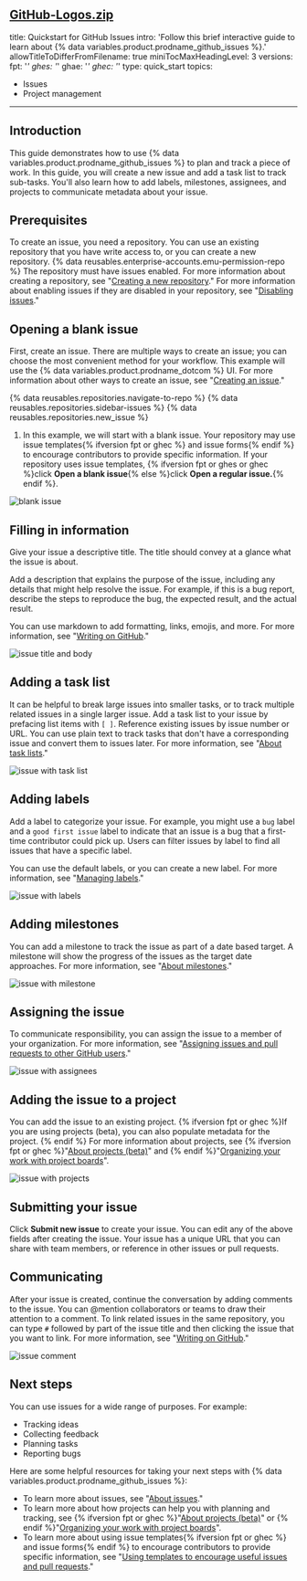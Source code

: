 [GitHub-Logos.zip](https://github.com/github/docs/files/7797532/GitHub-Logos.zip)
---
title: Quickstart for GitHub Issues
intro: 'Follow this brief interactive guide to learn about {% data variables.product.prodname_github_issues %}.'
allowTitleToDifferFromFilename: true
miniTocMaxHeadingLevel: 3
versions:
  fpt: '*'
  ghes: '*'
  ghae: '*'
  ghec: '*'
type: quick_start
topics:
  - Issues
  - Project management
---

## Introduction

This guide demonstrates how to use {% data variables.product.prodname_github_issues %} to plan and track a piece of work. In this guide, you will create a new issue and add a task list to track sub-tasks. You'll also learn how to add labels, milestones, assignees, and projects to communicate metadata about your issue.

## Prerequisites

To create an issue, you need a repository. You can use an existing repository that you have write access to, or you can create a new repository. {% data reusables.enterprise-accounts.emu-permission-repo %} The repository must have issues enabled. For more information about creating a repository, see "[Creating a new repository](/articles/creating-a-new-repository)." For more information about enabling issues if they are disabled in your repository, see "[Disabling issues](/github/administering-a-repository/managing-repository-settings/disabling-issues)."

## Opening a blank issue

First, create an issue. There are multiple ways to create an issue; you can choose the most convenient method for your workflow. This example will use the {% data variables.product.prodname_dotcom %} UI. For more information about other ways to create an issue, see "[Creating an issue](/issues/tracking-your-work-with-issues/creating-an-issue)."

{% data reusables.repositories.navigate-to-repo %}
{% data reusables.repositories.sidebar-issues %}
{% data reusables.repositories.new_issue %}
1. In this example, we will start with a blank issue. Your repository may use issue templates{% ifversion fpt or ghec %} and issue forms{% endif %} to encourage contributors to provide specific information. If your repository uses issue templates, {% ifversion fpt or ghes or ghec %}click **Open a blank issue**{% else %}click **Open a regular issue.**{% endif %}.

![blank issue](/assets/images/help/issues/blank-issue.png)

## Filling in information

Give your issue a descriptive title. The title should convey at a glance what the issue is about.

Add a description that explains the purpose of the issue, including any details that might help resolve the issue. For example, if this is a bug report, describe the steps to reproduce the bug, the expected result, and the actual result.

You can use markdown to add formatting, links, emojis, and more. For more information, see "[Writing on GitHub](/github/writing-on-github)."

![issue title and body](/assets/images/help/issues/issue-title-body.png)

## Adding a task list

It can be helpful to break large issues into smaller tasks, or to track multiple related issues in a single larger issue. Add a task list to your issue by prefacing list items with `[ ]`. Reference existing issues by issue number or URL. You can use plain text to track tasks that don't have a corresponding issue and convert them to issues later. For more information, see "[About task lists](/issues/tracking-your-work-with-issues/about-task-lists)."

![issue with task list](/assets/images/help/issues/issue-task-list-raw.png)

## Adding labels

Add a label to categorize your issue. For example, you might use a `bug` label and a `good first issue` label to indicate that an issue is a bug that a first-time contributor could pick up. Users can filter issues by label to find all issues that have a specific label.

You can use the default labels, or you can create a new label. For more information, see "[Managing labels](/issues/using-labels-and-milestones-to-track-work/managing-labels)."

![issue with labels](/assets/images/help/issues/issue-with-label.png)

## Adding milestones

You can add a milestone to track the issue as part of a date based target. A milestone will show the progress of the issues as the target date approaches. For more information, see "[About milestones](/issues/using-labels-and-milestones-to-track-work/about-milestones)."

![issue with milestone](/assets/images/help/issues/issue-milestone.png)

## Assigning the issue

To communicate responsibility, you can assign the issue to a member of your organization. For more information, see "[Assigning issues and pull requests to other GitHub users](/issues/tracking-your-work-with-issues/assigning-issues-and-pull-requests-to-other-github-users)."

![issue with assignees](/assets/images/help/issues/issue-assignees.png)

## Adding the issue to a project

You can add the issue to an existing project. {% ifversion fpt or ghec %}If you are using projects (beta), you can also populate metadata for the project. {% endif %} For more information about projects, see {% ifversion fpt or ghec %}"[About projects (beta)](/issues/trying-out-the-new-projects-experience/about-projects)" and {% endif %}"[Organizing your work with project boards](/issues/organizing-your-work-with-project-boards)".

![issue with projects](/assets/images/help/issues/issue-project.png)

## Submitting your issue

Click **Submit new issue** to create your issue. You can edit any of the above fields after creating the issue. Your issue has a unique URL that you can share with team members, or reference in other issues or pull requests.

## Communicating

After your issue is created, continue the conversation by adding comments to the issue. You can @mention collaborators or teams to draw their attention to a comment. To link related issues in the same repository, you can type `#` followed by part of the issue title and then clicking the issue that you want to link. For more information, see "[Writing on GitHub](/github/writing-on-github)."

![issue comment](/assets/images/help/issues/issue-comment.png)

## Next steps

You can use issues for a wide range of purposes. For example:

- Tracking ideas
- Collecting feedback
- Planning tasks
- Reporting bugs

Here are some helpful resources for taking your next steps with {% data variables.product.prodname_github_issues %}:

- To learn more about issues, see "[About issues](/issues/tracking-your-work-with-issues/about-issues)."
- To learn more about how projects can help you with planning and tracking, see {% ifversion fpt or ghec %}"[About projects (beta)](/issues/trying-out-the-new-projects-experience/about-projects)" or {% endif %}"[Organizing your work with project boards](/issues/organizing-your-work-with-project-boards)".
- To learn more about using issue templates{% ifversion fpt or ghec %} and issue forms{% endif %} to encourage contributors to provide specific information, see "[Using templates to encourage useful issues and pull requests](/communities/using-templates-to-encourage-useful-issues-and-pull-requests)."
